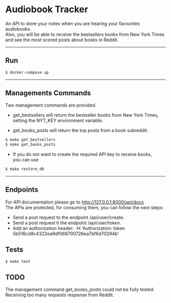 # Audiobook Tracker

An API to store your notes when you are hearing your favourites audiobooks. <br />
Also, you will be able to receive the bestsellers books from New York Times and see the most scored posts about books in Reddit.

---
## Run
```bash 
$ docker-compose up
```
---
## Managements Commands
Two management commands are provided.<br />
* get_bestsellers will return the bestseller books from New York Times, setting the NYT_KEY environment variable.<br />

* get_books_posts will return the top posts from a book subreddit.
```bash 
$ make get_bestsellers
$ make get_books_posts
```
* If you do not want to create the required API key to receive books,<br />
you can use 
```bash
$ make restore_db
```
---
## Endpoints
For API documentation please go to http://127.0.0.1:8000/api/docs <br />
The APIs are protected, for consuming them, you can follow the next steps:
* Send a post request to the endpoint /api/user/create.
* Send a post request ti the endpoint /api/user/token.
* Add an authorization header: -H 'Authorization: token 5b516cd8c4322ea9df068700726ea7bf6d70294b'


## Tests
```bash
$ make test
```

## TODO
The management command get_books_posts could not be fully tested. <br/>
Receiving too many requests response from Reddit.
